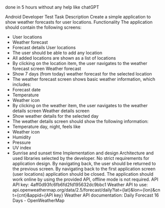 done in 5 hours
without any help like chatGPT

Android Developer Test Task
Description
Create a simple application to show weather forecasts for user locations.
Functionality
The application should contain the following screens:
- User locations
- Weather forecast
- Forecast details
User locations
- The user should be able to add any location
- All added locations are shown as a list of locations
- By clicking on the location item, the user navigates to the weather forecast screen
Weather forecast
- Show 7 days (from today) weather forecast for the selected location
- The weather forecast screen shows basic weather information, which includes:
- Forecast date
- Temperature
- Weather icon
- By clicking on the weather item, the user navigates to the weather details screen
Weather details screen
- Show weather details for the selected day
- The weather details screen should show the following information:
- Temperature day, night, feels like
- Weather icon
- Humidity
- Pressure
- UV index
- Sunrise and sunset time
Implementation and design
Architecture and used libraries selected by the developer. No strict requirements for application
design. By navigating back, the user should be returned to the previous screen. By navigating
back to the first application screen (user locations) application should be closed. The application
should work online by using the provided API, offline mode is not required.
API
API key: 4aff0d93fc6fb6fd2fd195632dc9bbc1
Weather API to use:
api.openweathermap.org/data/2.5/forecast/daily?lat={lat}&lon={lon}&cn
t={cnt}&appid={API key}
Weather API documentation:
Daily Forecast 16 Days - OpenWeatherMap
